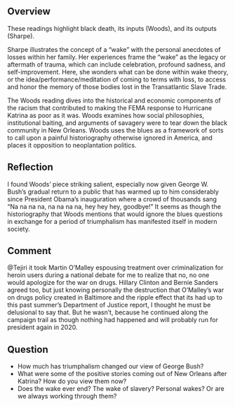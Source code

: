 

Overview
--------

These readings highlight black death, its inputs (Woods), and its outputs (Sharpe).

Sharpe illustrates the concept of a “wake” with the personal anecdotes of losses within her family. Her experiences frame the “wake” as the legacy or aftermath of trauma, which can include celebration, profound sadness, and self-improvement. Here, she wonders what can be done within wake theory, or the idea/performance/meditation of coming to terms with loss, to access and honor the memory of those bodies lost in the Transatlantic Slave Trade.

The Woods reading dives into the historical and economic components of the racism that contributed to making the FEMA response to Hurricane Katrina as poor as it was. Woods examines how social philosophies, institutional baiting, and arguments of savagery were to tear down the black community in New Orleans. Woods uses the blues as a framework of sorts to call upon a painful historiography otherwise ignored in America, and places it opposition to neoplantation politics.

Reflection
----------

I found Woods’ piece striking salient, especially now given George W. Bush’s gradual return to a public that has warmed up to him considerably since President Obama’s inauguration where a crowd of thousands sang “Na na na na, na na na na, hey hey hey, goodbye!” It seems as though the historiography that Woods mentions that would ignore the blues questions in exchange for a period of triumphalism has manifested itself in modern society. 

Comment
-------

@Tejiri it took Martin O’Malley espousing treatment over criminalization for heroin users during a national debate for me to realize that no, no one would apologize for the war on drugs. Hillary Clinton and Bernie Sanders agreed too, but just knowing personally the destruction that O’Malley’s war on drugs policy created in Baltimore and the ripple effect that its had up to this past summer’s Department of Justice report, I thought he must be delusional to say that. But he wasn’t, because he continued along the campaign trail as though nothing had happened and will probably run for president again in 2020.

Question
--------

* How much has triumphalism changed our view of George Bush?
* What were some of the positive stories coming out of New Orleans after Katrina? How do you view them now?
* Does the wake ever end? The wake of slavery? Personal wakes? Or are we always working through them?
